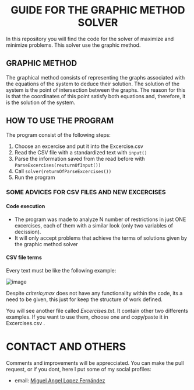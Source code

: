 <h1 align="center">GUIDE FOR THE GRAPHIC METHOD SOLVER</h1>

In this repository you will find the code for the solver of maximize and minimize problems. This solver use the graphic method.

## GRAPHIC METHOD
The graphical method consists of representing the graphs associated with the equations of the system to deduce their solution. The solution of the system is the point of intersection between the graphs. The reason for this is that the coordinates of this point satisfy both equations and, therefore, it is the solution of the system.

## HOW TO USE THE PROGRAM

The program consist of the following steps:

1. Choose an excercise and put it into the Excercise.csv
2. Read the CSV file with a standardized text with <code>input()</code>
3. Parse the information saved from the read before with <code>ParseExcercises(reuturnOfInput())</code>
4. Call <code>solver(returnOfParseExcercises())</code>
5. Run the program

### SOME ADVICES FOR CSV FILES AND NEW EXCERCISES

#### Code execution

* The program was made to analyze N number of restrictions in just ONE excercises, each of them with a similar look (only two variables of decission).
* It will only accept problems that achieve the terms of solutions given by the graphic method solver

#### CSV file terms

Every text must be like the following example: <br>

![image](https://user-images.githubusercontent.com/54087310/145414708-4c4929fe-4d8e-48f0-8366-f08ae507bbeb.png)

Despite <i>criterio;max</i> does not have any functionality within the code, its a need to be given, this just for keep the structure of work defined.

You will see another file called <i>Excercises.txt</i>. It contain other two differents examples. If you want to use them, choose one and copy/paste it in Excercises.csv .


# CONTACT AND OTHERS
Comments and improvements will be apprecciated. You can make the pull request, or if you dont, here I put some of my social profiles: <br>
* email: <a href="mailto:miguel.lopez@utp.edu.co" target="_blank">Miguel Angel Lopez Fernández</a>
